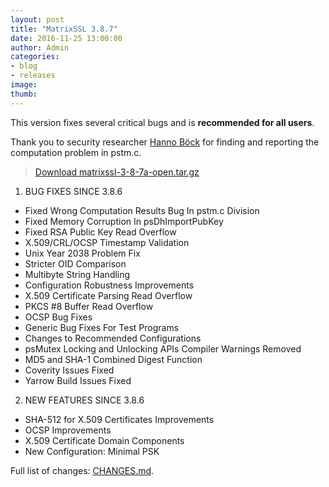 ```yaml
---
layout: post
title: "MatrixSSL 3.8.7"
date: 2016-11-25 13:00:00
author: Admin
categories:
- blog
- releases
image:
thumb:
---
```

This version fixes several critical bugs and is **recommended for all users**.

Thank you to security researcher [Hanno Böck](https://hboeck.de/) for finding and reporting the computation problem in pstm.c.

> <i class="fa fa-download"></i> [Download matrixssl-3-8-7a-open.tar.gz](https://github.com/matrixssl/matrixssl/archive/3-8-7a-open.tar.gz)

1. BUG FIXES SINCE 3.8.6
 - Fixed Wrong Computation Results Bug In pstm.c Division
 - Fixed Memory Corruption In psDhImportPubKey
 - Fixed RSA Public Key Read Overflow
 - X.509/CRL/OCSP Timestamp Validation
 - Unix Year 2038 Problem Fix
 - Stricter OID Comparison
 - Multibyte String Handling
 - Configuration Robustness Improvements
 - X.509 Certificate Parsing Read Overflow
 - PKCS #8 Buffer Read Overflow
 - OCSP Bug Fixes
 - Generic Bug Fixes For Test Programs
 - Changes to Recommended Configurations
 - psMutex Locking and Unlocking APIs Compiler Warnings Removed
 - MD5 and SHA-1 Combined Digest Function
 - Coverity Issues Fixed
 - Yarrow Build Issues Fixed
 
2. NEW FEATURES SINCE 3.8.6
  - SHA-512 for X.509 Certificates Improvements
  - OCSP Improvements
  - X.509 Certificate Domain Components
  - New Configuration: Minimal PSK

Full list of changes: [CHANGES.md](https://github.com/matrixssl/matrixssl/blob/master/CHANGES.md).

